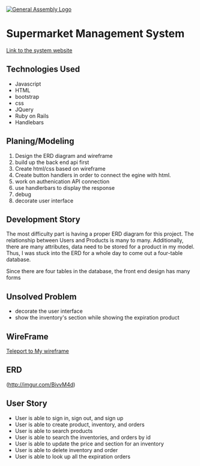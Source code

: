 [![General Assembly Logo](https://camo.githubusercontent.com/1a91b05b8f4d44b5bbfb83abac2b0996d8e26c92/687474703a2f2f692e696d6775722e636f6d2f6b6538555354712e706e67)](https://generalassemb.ly/education/web-development-immersive)

# Supermarket Management System

[Link to the system website](https://newayliu1.github.io/Supermarket-Management-System/)

## Technologies Used

- Javascript
- HTML
- bootstrap
- css
- JQuery
- Ruby on Rails
- Handlebars

## Planing/Modeling

1. Design the ERD diagram and wireframe
2. build up the back end api first
2. Create html/css based on wireframe
3. Create button handlers in order to connect the egine with html.
4. work on authenication API connection
5. use handlerbars to display the response
6. debug
7. decorate user interface

## Development Story

The most difficulty part is having a proper ERD diagram for this project. The
relationship between Users and Products is many to many. Additionally, there are many attributes, data need to be stored for a product in my model. Thus, I was stuck
into the ERD for a whole day to come out a four-table database.

Since there are four tables in the database, the front end design has many forms 

## Unsolved Problem
- decorate the user interface
- show the inventory's section while showing the expiration product

## WireFrame
[Teleport to My wireframe](http://imgur.com/1ltfr5u)

## ERD
(http://imgur.com/BivvM4d)

## User Story

- User is able to sign in, sign out, and sign up
- User is able to create product, inventory, and orders
- User is able to search products
- User is able to search the inventories, and orders by id
- User is able to update the price and section for an inventory
- User is able to delete inventory and order
- User is able to look up all the expiration orders
